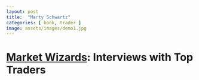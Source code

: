```yaml
---
layout: post
title:  "Marty Schwartz"
categories: [ book, trader ]
image: assets/images/demo1.jpg
---
```


# [Market Wizards][Market Wizards]: Interviews with Top Traders


[Market Wizards]: https://www.amazon.com/Market-Wizards-Interviews-Traders-Trading-ebook/dp/B01F7VP43Y/ref=dp_ob_image_def
